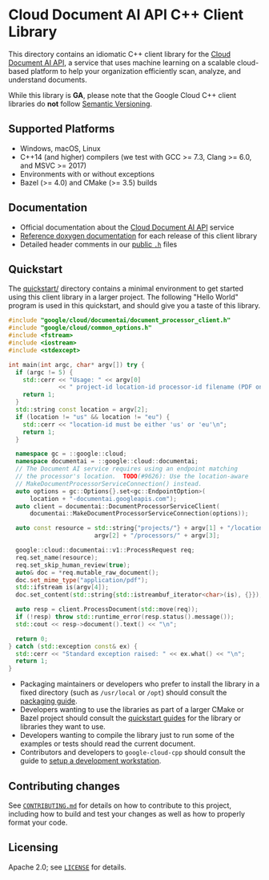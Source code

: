 # Cloud Document AI API C++ Client Library

This directory contains an idiomatic C++ client library for the
[Cloud Document AI API][cloud-service], a service that uses machine
learning on a scalable cloud-based platform to help your organization
efficiently scan, analyze, and understand documents.

While this library is **GA**, please note that the Google Cloud C++ client libraries do **not** follow
[Semantic Versioning](https://semver.org/).

## Supported Platforms

- Windows, macOS, Linux
- C++14 (and higher) compilers (we test with GCC >= 7.3, Clang >= 6.0, and
  MSVC >= 2017)
- Environments with or without exceptions
- Bazel (>= 4.0) and CMake (>= 3.5) builds

## Documentation

- Official documentation about the [Cloud Document AI API][cloud-service-docs] service
- [Reference doxygen documentation][doxygen-link] for each release of this
  client library
- Detailed header comments in our [public `.h`][source-link] files

## Quickstart

The [quickstart/](quickstart/README.md) directory contains a minimal environment
to get started using this client library in a larger project. The following
"Hello World" program is used in this quickstart, and should give you a taste of
this library.

<!-- inject-quickstart-start -->

```cc
#include "google/cloud/documentai/document_processor_client.h"
#include "google/cloud/common_options.h"
#include <fstream>
#include <iostream>
#include <stdexcept>

int main(int argc, char* argv[]) try {
  if (argc != 5) {
    std::cerr << "Usage: " << argv[0]
              << " project-id location-id processor-id filename (PDF only)\n";
    return 1;
  }
  std::string const location = argv[2];
  if (location != "us" && location != "eu") {
    std::cerr << "location-id must be either 'us' or 'eu'\n";
    return 1;
  }

  namespace gc = ::google::cloud;
  namespace documentai = ::google::cloud::documentai;
  // The Document AI service requires using an endpoint matching
  // the processor's location.  TODO(#9626): Use the location-aware
  // MakeDocumentProcessorServiceConnection() instead.
  auto options = gc::Options{}.set<gc::EndpointOption>(
      location + "-documentai.googleapis.com");
  auto client = documentai::DocumentProcessorServiceClient(
      documentai::MakeDocumentProcessorServiceConnection(options));

  auto const resource = std::string{"projects/"} + argv[1] + "/locations/" +
                        argv[2] + "/processors/" + argv[3];

  google::cloud::documentai::v1::ProcessRequest req;
  req.set_name(resource);
  req.set_skip_human_review(true);
  auto& doc = *req.mutable_raw_document();
  doc.set_mime_type("application/pdf");
  std::ifstream is(argv[4]);
  doc.set_content(std::string{std::istreambuf_iterator<char>(is), {}});

  auto resp = client.ProcessDocument(std::move(req));
  if (!resp) throw std::runtime_error(resp.status().message());
  std::cout << resp->document().text() << "\n";

  return 0;
} catch (std::exception const& ex) {
  std::cerr << "Standard exception raised: " << ex.what() << "\n";
  return 1;
}
```

<!-- inject-quickstart-end -->

- Packaging maintainers or developers who prefer to install the library in a
  fixed directory (such as `/usr/local` or `/opt`) should consult the
  [packaging guide](/doc/packaging.md).
- Developers wanting to use the libraries as part of a larger CMake or Bazel
  project should consult the [quickstart guides](#quickstart) for the library
  or libraries they want to use.
- Developers wanting to compile the library just to run some of the examples or
  tests should read the current document.
- Contributors and developers to `google-cloud-cpp` should consult the guide to
  [setup a development workstation][howto-setup-dev-workstation].

## Contributing changes

See [`CONTRIBUTING.md`](/CONTRIBUTING.md) for details on how to
contribute to this project, including how to build and test your changes
as well as how to properly format your code.

## Licensing

Apache 2.0; see [`LICENSE`](/LICENSE) for details.

[cloud-service]: https://cloud.google.com/document-ai
[cloud-service-docs]: https://cloud.google.com/document-ai/docs
[doxygen-link]: https://googleapis.dev/cpp/google-cloud-documentai/latest/
[howto-setup-dev-workstation]: /doc/contributor/howto-guide-setup-development-workstation.md
[source-link]: https://github.com/googleapis/google-cloud-cpp/tree/main/google/cloud/documentai
